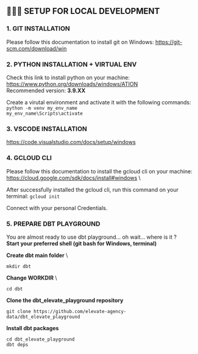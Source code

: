 
## 🧑🏻‍💻 SETUP FOR LOCAL DEVELOPMENT

### 1. GIT INSTALLATION
Please follow this documentation to install git on Windows: https://git-scm.com/download/win 

### 2. PYTHON INSTALLATION + VIRTUAL ENV
Check this link to install python on your machine: https://www.python.org/downloads/windows/ATION \
Recommended version: **3.9.XX**

Create a virutal environment and activate it with the following commands: \
`python -m venv my_env_name` \
 `my_env_name\Scripts\activate`

### 3. VSCODE INSTALLATION
https://code.visualstudio.com/docs/setup/windows

### 4. GCLOUD CLI
Please follow this documentation to install the gcloud cli on your machine: https://cloud.google.com/sdk/docs/install#windows \

After successfully installed  the gcloud cli, run this command on your terminal:
`gcloud init`

Connect with your personal Credentials.

### 5. PREPARE DBT PLAYGROUND
You are almost ready to use dbt playground… oh wait… where is it ? \
**Start your preferred shell (git bash for Windows, terminal)**

**Create dbt main folder** \
```
mkdir dbt
```

**Change WORKDIR** \
```
cd dbt
```

**Clone the dbt_elevate_playground repository**
```
git clone https://github.com/elevate-agency-data/dbt_elevate_playground
```

**Install dbt packages**
```
cd dbt_elevate_playground
dbt deps
```
